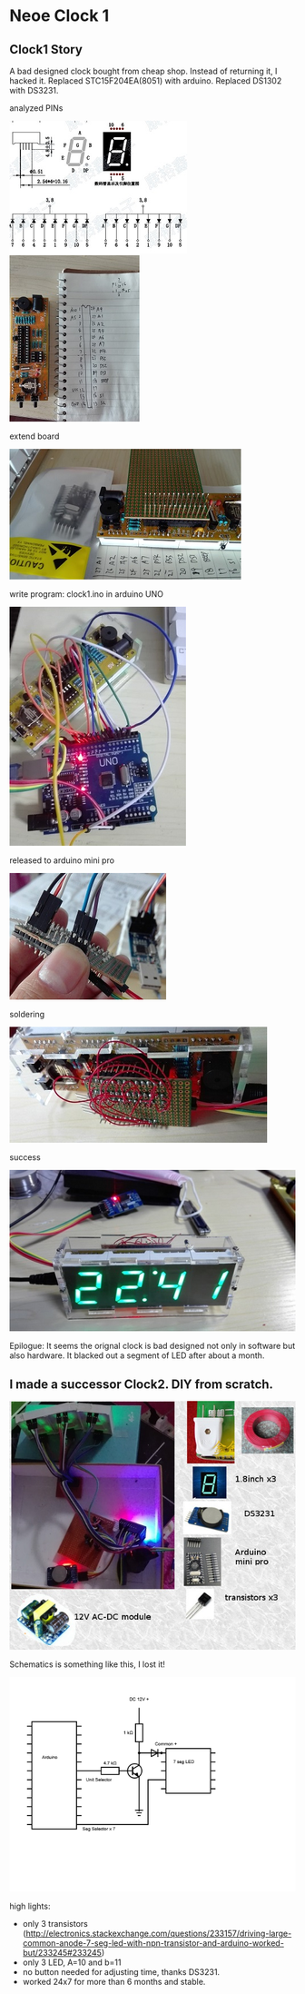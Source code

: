 # Neoe Clock 1

## Clock1 Story


A bad designed clock bought from cheap shop.
Instead of returning it, I hacked it.
Replaced STC15F204EA(8051) with arduino.
Replaced DS1302 with  DS3231.

analyzed PINs

![s1a](https://github.com/neoedmund/neoe-arduino-clock1/raw/master/pic/s1a.jpg "s1a")
![s1](https://github.com/neoedmund/neoe-arduino-clock1/raw/master/pic/s1.jpg "s1")


extend board

![准备好扩展板](https://github.com/neoedmund/neoe-arduino-clock1/raw/master/pic/s2.jpg "准备好扩展板")

write program:
clock1.ino
in arduino UNO

![用arduino UNO调试成功](https://github.com/neoedmund/neoe-arduino-clock1/raw/master/pic/s3.jpg "用arduino UNO调试成功")


released to arduino mini pro

![转到arduino mini pro](https://github.com/neoedmund/neoe-arduino-clock1/raw/master/pic/s4.jpg "转到arduino mini pro")


soldering

![使用最艰苦的焊接](https://github.com/neoedmund/neoe-arduino-clock1/raw/master/pic/s5.jpg "使用最艰苦的焊接")


success

![成功](https://github.com/neoedmund/neoe-arduino-clock1/raw/master/pic/s6.jpg "成功")



Epilogue:
It seems the orignal clock is bad designed not only in software but also hardware. It blacked out a segment of LED after about a month.


## I made a successor Clock2. DIY from scratch.


![clock2](https://github.com/neoedmund/neoe-arduino-clock1/raw/master/pic/clock2.jpg "clock2")


Schematics is something like this, I lost it!

![Schematics](https://github.com/neoedmund/neoe-arduino-clock1/raw/master/pic/zpBOD.png "Schematics")


high lights:
* only 3 transistors (http://electronics.stackexchange.com/questions/233157/driving-large-common-anode-7-seg-led-with-npn-transistor-and-arduino-worked-but/233245#233245)
* only 3 LED, A=10 and b=11
* no button needed for adjusting time, thanks DS3231.
* worked 24x7 for more than 6 months and stable.



